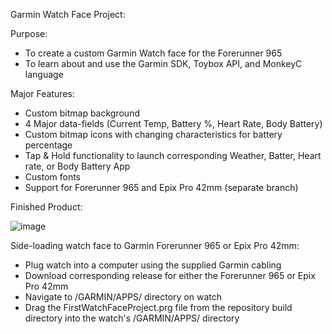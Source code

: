 Garmin Watch Face Project:

Purpose:

 - To create a custom Garmin Watch face for the Forerunner 965
 - To learn about and use the Garmin SDK, Toybox API, and MonkeyC language

Major Features:

  - Custom bitmap background
  - 4 Major data-fields (Current Temp, Battery %, Heart Rate, Body Battery)
  - Custom bitmap icons with changing characteristics for battery percentage
  - Tap & Hold functionality to launch corresponding Weather, Batter, Heart rate, or Body Battery App
  - Custom fonts
  - Support for Forerunner 965 and Epix Pro 42mm (separate branch)

Finished Product:


![image](https://github.com/johnpatrick3/ConnectIQ-Project/assets/54911567/fe6c2254-415e-44cf-a859-71b75c238555)

Side-loading watch face to Garmin Forerunner 965 or Epix Pro 42mm:

- Plug watch into a computer using the supplied Garmin cabling
- Download corresponding release for either the Forerunner 965 or Epix Pro 42mm
- Navigate to /GARMIN/APPS/ directory on watch
- Drag the FirstWatchFaceProject.prg file from the repository build directory into the watch's /GARMIN/APPS/ directory
